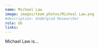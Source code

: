 ```yaml
---
name: Michael Law
image: images/team_photos/Micheal Law.png
#description: Undergrad Researcher
role: UG
links:
---
```


Michael Law is...